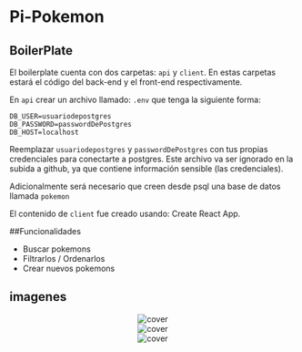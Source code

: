 # Pi-Pokemon

## BoilerPlate

El boilerplate cuenta con dos carpetas: `api` y `client`. En estas carpetas estará el código del back-end y el front-end respectivamente.

En `api` crear un archivo llamado: `.env` que tenga la siguiente forma:

```
DB_USER=usuariodepostgres
DB_PASSWORD=passwordDePostgres
DB_HOST=localhost
```

Reemplazar `usuariodepostgres` y `passwordDePostgres` con tus propias credenciales para conectarte a postgres. Este archivo va ser ignorado en la subida a github, ya que contiene información sensible (las credenciales).

Adicionalmente será necesario que creen desde psql una base de datos llamada `pokemon`

El contenido de `client` fue creado usando: Create React App.

##Funcionalidades 

 - Buscar pokemons
 - Filtrarlos / Ordenarlos
 - Crear nuevos pokemons

## imagenes 
<div align="center">
<img src="https://i.postimg.cc/L6Sp30xk/Snapshot.png" alt="cover" />
</div>
<div align="center">
<img src="https://i.postimg.cc/hP0qybYk/Snapshot-1.png" alt="cover" />
</div>
<div align="center">
<img src="https://i.postimg.cc/NjfvW2q5/Snapshot-2.png" alt="cover" />
</div>






